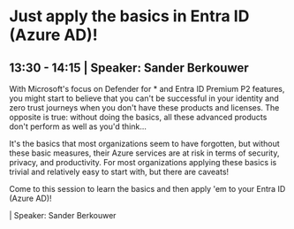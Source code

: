# Just apply the basics in Entra ID (Azure AD)!
## 13:30 - 14:15 | Speaker: Sander Berkouwer
With Microsoft's focus on Defender for * and Entra ID Premium P2 features, you might start to believe that you can't be successful in your identity and zero trust journeys when you don't have these products and licenses. The opposite is true: without doing the basics, all these advanced products don't perform as well as you'd think...

It's the basics that most organizations seem to have forgotten, but without these basic measures, their Azure services are at risk in terms of security, privacy, and productivity. For most organizations applying these basics is trivial and relatively easy to start with, but there are caveats!

Come to this session to learn the basics and then apply 'em to your Entra ID (Azure AD)!

 | Speaker: Sander Berkouwer
